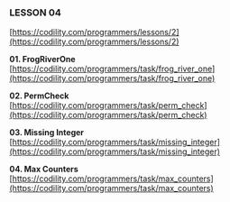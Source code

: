 ### LESSON 04

[https://codility.com/programmers/lessons/2](https://codility.com/programmers/lessons/2)

**01. FrogRiverOne**  
[https://codility.com/programmers/task/frog_river_one](https://codility.com/programmers/task/frog_river_one)

**02. PermCheck**  
[https://codility.com/programmers/task/perm_check](https://codility.com/programmers/task/perm_check)

**03. Missing Integer**  
[https://codility.com/programmers/task/missing_integer](https://codility.com/programmers/task/missing_integer)

**04. Max Counters**  
[https://codility.com/programmers/task/max_counters](https://codility.com/programmers/task/max_counters)
